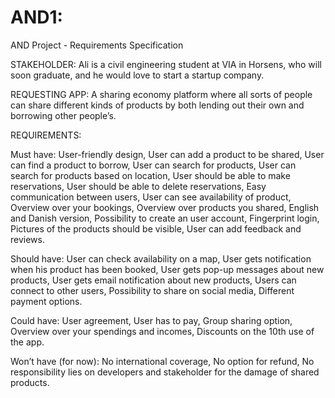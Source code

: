# AND1:

AND Project - Requirements Specification

STAKEHOLDER: Ali is a civil engineering student at VIA in Horsens, who will soon graduate, and he would love to start a startup company. 

REQUESTING APP: A sharing economy platform where all sorts of people can share different kinds of products by both lending out their own and borrowing other people’s. 

REQUIREMENTS:

Must have:
User-friendly design,
User can add a product to be shared,
User can find a product to borrow,
User can search for products,
User can search for products based on location,
User should be able to make reservations,
User should be able to delete reservations,
Easy communication between users,
User can see availability of product,
Overview over your bookings,
Overview over products you shared,
English and Danish version,
Possibility to create an user account,
Fingerprint login,
Pictures of the products should be visible,
User can add feedback and reviews.

Should have:
User can check availability on a map,
User gets notification when his product has been booked,
User gets pop-up messages about new products,
User gets email notification about new products,
Users can connect to other users,
Possibility to share on social media,
Different payment options.

Could have:
User agreement, 
User has to pay, 
Group sharing option,
Overview over your spendings and incomes,
Discounts on the 10th use of the app.

Won’t have (for now):
No international coverage,
No option for refund,
No responsibility lies on developers and stakeholder for the damage of shared products.

